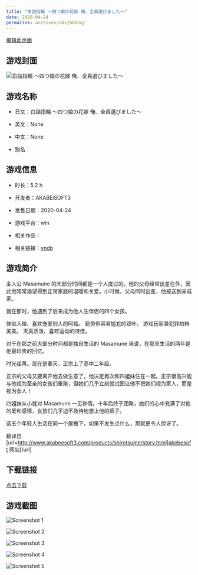 ```yaml
---
title: "白詰指輪 ～四つ娘の花嫁 俺、全員選びました～"
date: 2020-04-24
permalink: archives/adv/bb65q/
---
```

[编辑此页面](https://github.com/ACG-3/ADV3-source/blob/main/source/_posts/%E7%99%BD%E8%A9%B0%E6%8C%87%E8%BC%AA%20%EF%BD%9E%E5%9B%9B%E3%81%A4%E5%A8%98%E3%81%AE%E8%8A%B1%E5%AB%81%20%E4%BF%BA%E3%80%81%E5%85%A8%E5%93%A1%E9%81%B8%E3%81%B3%E3%81%BE%E3%81%97%E3%81%9F%EF%BD%9E.md)

## 游戏封面

![白詰指輪 ～四つ娘の花嫁 俺、全員選びました～](https://pan.timero.xyz/d/onedrive/img_lib_001/%E7%99%BD%E8%A9%B0%E6%8C%87%E8%BC%AA%20%EF%BD%9E%E5%9B%9B%E3%81%A4%E5%A8%98%E3%81%AE%E8%8A%B1%E5%AB%81%20%E4%BF%BA%E3%80%81%E5%85%A8%E5%93%A1%E9%81%B8%E3%81%B3%E3%81%BE%E3%81%97%E3%81%9F%EF%BD%9E_cover.avif)


## 游戏名称

- 日文：白詰指輪 ～四つ娘の花嫁 俺、全員選びました～
- 英文：None
- 中文：None

- 别名：


## 游戏信息

- 时长：5.2 h
- 开发者：AKABEiSOFT3
- 发售日期：2020-04-24
- 游戏平台：win
- 相关作品：

- 相关链接：[vndb](https://vndb.org/v27772)


## 游戏简介

主人公 Masamune 的大部分时间都是一个人度过的。他的父母经常出差在外，因此他常常渴望得到正常家庭的温暖和关爱。小时候，父母同时出差，他被送到亲戚家。

就在那时，他遇到了后来成为他人生伴侣的四个女孩。

体贴入微、喜欢宠爱别人的阿梅。
勤劳但容易尴尬的双叶。
游戏玩家兼犯罪拍档美美。
天真活泼、喜欢运动的诗佳。

对于在那之前大部分时间都是独自生活的 Masamune 来说，在那里生活的两年是他最珍贵的回忆。

时光荏苒。现在是春天，正宗上了高中二年级。

正宗的父母又要离开他去做生意了，他决定再次和四姐妹住在一起。正宗很高兴能与他视为至亲的女孩们重聚，但她们几乎立刻就试图让他不把她们视为家人，而是视为女人！

四姐妹从小就对 Masamune 一见钟情。十年后终于团聚，她们的心中充满了对他的爱和感情，女孩们几乎迫不及待地想上他的裤子。

这五个年轻人生活在同一个屋檐下，如果不发生点什么，那就更令人惊讶了。

翻译自 [url=http://www.akabeesoft3.com/products/shirotsume/story.html]akebesoft 网站[/url]


## 下载链接

[点击下载](https://pan.timero.xyz/onedrive/adv_lib_001/%E7%99%BD%E8%A9%B0%E6%8C%87%E8%BC%AA%20%EF%BD%9E%E5%9B%9B%E3%81%A4%E5%A8%98%E3%81%AE%E8%8A%B1%E5%AB%81%20%E4%BF%BA%E3%80%81%E5%85%A8%E5%93%A1%E9%81%B8%E3%81%B3%E3%81%BE%E3%81%97%E3%81%9F%EF%BD%9E)


## 游戏截图


![Screenshot 1](https://pan.timero.xyz/d/onedrive/img_lib_001/%E7%99%BD%E8%A9%B0%E6%8C%87%E8%BC%AA%20%EF%BD%9E%E5%9B%9B%E3%81%A4%E5%A8%98%E3%81%AE%E8%8A%B1%E5%AB%81%20%E4%BF%BA%E3%80%81%E5%85%A8%E5%93%A1%E9%81%B8%E3%81%B3%E3%81%BE%E3%81%97%E3%81%9F%EF%BD%9E_Screenshot_1.avif)

![Screenshot 2](https://pan.timero.xyz/d/onedrive/img_lib_001/%E7%99%BD%E8%A9%B0%E6%8C%87%E8%BC%AA%20%EF%BD%9E%E5%9B%9B%E3%81%A4%E5%A8%98%E3%81%AE%E8%8A%B1%E5%AB%81%20%E4%BF%BA%E3%80%81%E5%85%A8%E5%93%A1%E9%81%B8%E3%81%B3%E3%81%BE%E3%81%97%E3%81%9F%EF%BD%9E_Screenshot_2.avif)

![Screenshot 3](https://pan.timero.xyz/d/onedrive/img_lib_001/%E7%99%BD%E8%A9%B0%E6%8C%87%E8%BC%AA%20%EF%BD%9E%E5%9B%9B%E3%81%A4%E5%A8%98%E3%81%AE%E8%8A%B1%E5%AB%81%20%E4%BF%BA%E3%80%81%E5%85%A8%E5%93%A1%E9%81%B8%E3%81%B3%E3%81%BE%E3%81%97%E3%81%9F%EF%BD%9E_Screenshot_3.avif)

![Screenshot 4](https://pan.timero.xyz/d/onedrive/img_lib_001/%E7%99%BD%E8%A9%B0%E6%8C%87%E8%BC%AA%20%EF%BD%9E%E5%9B%9B%E3%81%A4%E5%A8%98%E3%81%AE%E8%8A%B1%E5%AB%81%20%E4%BF%BA%E3%80%81%E5%85%A8%E5%93%A1%E9%81%B8%E3%81%B3%E3%81%BE%E3%81%97%E3%81%9F%EF%BD%9E_Screenshot_4.avif)

![Screenshot 5](https://pan.timero.xyz/d/onedrive/img_lib_001/%E7%99%BD%E8%A9%B0%E6%8C%87%E8%BC%AA%20%EF%BD%9E%E5%9B%9B%E3%81%A4%E5%A8%98%E3%81%AE%E8%8A%B1%E5%AB%81%20%E4%BF%BA%E3%80%81%E5%85%A8%E5%93%A1%E9%81%B8%E3%81%B3%E3%81%BE%E3%81%97%E3%81%9F%EF%BD%9E_Screenshot_5.avif)

